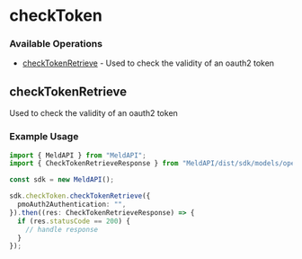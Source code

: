 # checkToken

### Available Operations

* [checkTokenRetrieve](#checktokenretrieve) - Used to check the validity of an oauth2 token

## checkTokenRetrieve

Used to check the validity of an oauth2 token

### Example Usage

```typescript
import { MeldAPI } from "MeldAPI";
import { CheckTokenRetrieveResponse } from "MeldAPI/dist/sdk/models/operations";

const sdk = new MeldAPI();

sdk.checkToken.checkTokenRetrieve({
  pmoAuth2Authentication: "",
}).then((res: CheckTokenRetrieveResponse) => {
  if (res.statusCode == 200) {
    // handle response
  }
});
```
